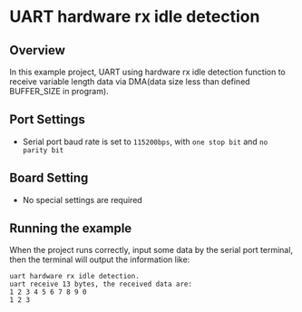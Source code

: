# UART hardware rx idle detection
## Overview

In this example project, UART using hardware rx idle detection function to receive variable length data via DMA(data size less than defined BUFFER_SIZE in program).

## Port Settings

- Serial port baud rate is set to ``115200bps``, with ``one stop bit`` and ``no parity bit``

## Board Setting
- No special settings are required

## Running the example

When the project runs correctly, input some data by the serial port terminal, then the terminal will output the information like:
```console
uart hardware rx idle detection.
uart receive 13 bytes, the received data are:
1 2 3 4 5 6 7 8 9 0
1 2 3
```
